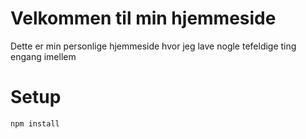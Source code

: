 # Velkommen til min hjemmeside

Dette er min personlige hjemmeside hvor jeg lave nogle tefeldige ting engang imellem

# Setup

```bash
npm install
```
